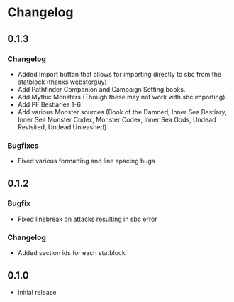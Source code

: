 # Changelog

## 0.1.3

### Changelog
- Added Import button that allows for importing directly to sbc from the statblock (thanks websterguy)
- Add Pathfinder Companion and Campaign Setting books.
- Add Mythic Monsters (Though these may not work with sbc importing)
- Add PF Bestiaries 1-6
- Add various Monster sources (Book of the Damned, Inner Sea Bestiary, Inner Sea Monster Codex, Monster Codex, Inner Sea Gods, Undead Revisited, Undead Unleashed)

### Bugfixes
- Fixed various formatting and line spacing bugs

## 0.1.2

### Bugfix
- Fixed linebreak on attacks resulting in sbc error

### Changelog
- Added section ids for each statblock

## 0.1.0

- initial release
